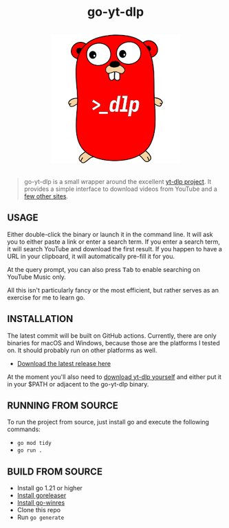 <div align="center">
<h1>go-yt-dlp</h1>

<br />

<img alt="go-yt-dlp" width="300" src="https://raw.githubusercontent.com/vaaski/go-yt-dlp/main/.github/yt-dlp-gopher.svg" />

</div>

<br />

> go-yt-dlp is a small wrapper around the excellent [yt-dlp project][yt-dlp].
> It provides a simple interface to download videos from YouTube and a
> [few other sites][supportedsites].

## USAGE

Either double-click the binary or launch it in the command line.
It will ask you to either paste a link or enter a search term.
If you enter a search term, it will search YouTube and download the
first result. If you happen to have a URL in your clipboard,
it will automatically pre-fill it for you.

At the query prompt, you can also press <kbd>Tab</kbd> to enable
searching on YouTube Music only.

All this isn't particularly fancy or the most efficient, but rather serves
as an exercise for me to learn go.

## INSTALLATION

The latest commit will be built on GitHub actions.
Currently, there are only binaries for macOS and Windows,
because those are the platforms I tested on. It should
probably run on other platforms as well.

- [Download the latest release here](https://github.com/vaaski/go-yt-dlp/releases/latest)

At the moment you'll also need to [download yt-dlp yourself][yt-dlp installation]
and either put it in your $PATH or adjacent to the go-yt-dlp binary.

## RUNNING FROM SOURCE

To run the project from source, just install go and
execute the following commands:

- `go mod tidy`
- `go run .`

## BUILD FROM SOURCE

- Install go 1.21 or higher
- [Install goreleaser](https://goreleaser.com/install/#go-install)
- [Install go-winres](https://github.com/tc-hib/go-winres#installation)
- Clone this repo
- Run `go generate`

[yt-dlp]: https://github.com/yt-dlp/yt-dlp
[supportedsites]: https://github.com/yt-dlp/yt-dlp/blob/master/supportedsites.md
[yt-dlp installation]: https://github.com/yt-dlp/yt-dlp#installation
